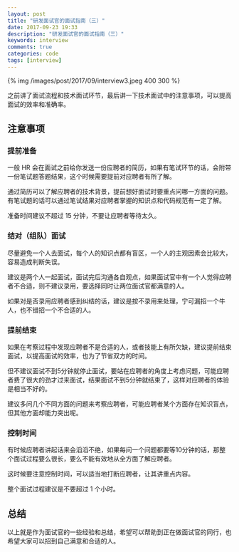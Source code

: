 ```yaml
---
layout: post
title: "研发面试官的面试指南（三）"
date: 2017-09-23 19:33
description: "研发面试官的面试指南（三）"
keywords: interview
comments: true
categories: code
tags: [interview]
---
```


{% img /images/post/2017/09/interview3.jpeg 400 300 %}

之前讲了面试流程和技术面试环节，最后讲一下技术面试中的注意事项，可以提高面试的效率和准确率。

<!--more-->

## 注意事项

### 提前准备

一般 HR 会在面试之前给你发送一份应聘者的简历，如果有笔试环节的话，会附带一份笔试题答题结果，这个时候需要提前对应聘者有所了解。

通过简历可以了解应聘者的技术背景，提前想好面试时要重点问哪一方面的问题。有笔试题的话可以通过笔试结果对应聘者掌握的知识点和代码规范有一定了解。  

准备时间建议不超过 15 分钟，不要让应聘者等待太久。  

### 结对（组队）面试

尽量避免一个人去面试，每个人的知识点都有盲区，一个人的主观因素会比较大，容易造成判断失误。  

建议是两个人一起面试，面试完后沟通各自观点，如果面试官中有一个人觉得应聘者不合适，则不建议录用，要选择同时让两位面试官都满意的人。  
  
如果对是否录用应聘者感到纠结的话，建议是按不录用来处理，宁可漏招一个牛人，也不错招一个不合适的人。  

### 提前结束
  
如果在考察过程中发现应聘者不是合适的人，或者技能上有所欠缺，建议提前结束面试，以提高面试的效率，也为了节省双方的时间。  
  
但不建议面试不到5分钟就停止面试，要站在应聘者的角度上考虑问题，可能应聘者费了很大的劲才过来面试，结果面试不到5分钟就结束了，这样对应聘者的体验是相当不好的。  
  
建议多问几个不同方面的问题来考察应聘者，可能应聘者某个方面存在知识盲点，但其他方面却能力突出呢。  

### 控制时间

有时候应聘者讲起话来会滔滔不绝，如果每问一个问题都要等10分钟的话，那整个面试过程要么很长，要么不能有效地从全方面了解应聘者。  

这时候要注意控制时间，可以适当地打断应聘者，让其讲重点内容。  

整个面试过程建议是不要超过 1 个小时。

## 总结

以上就是作为面试官的一些经验和总结，希望可以帮助到正在做面试官的同行，也希望大家可以招到自己满意和合适的人。  
